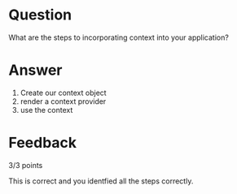 # Question

What are the steps to incorporating context into your application?

# Answer

1. Create our context object
2. render a context provider
3. use the context

# Feedback

3/3 points

This is correct and you identfied all the steps correctly.
